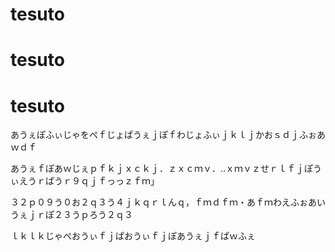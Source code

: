 # tesuto
# tesuto
# tesuto


あうぇぽふぃじゃをぺｆじょぱうぇｊぽｆわじょふぃｊｋｌｊかおｓｄｊふぉあｗｄｆ

あうぇｆぽあｗじぇｐｆｋｊｘｃｋｊ．ｚｘｃｍｖ．‥ｘｍｖｚせｒｌｆｊぽうぃえうｒぱうｒ９ｑｊｆっっｚｆｍ」


３２ｐ０９う０お２ｑ３う４ｊｋｑｒｌんｑ，ｆｍｄｆｍ・あｆｍわえふぉあいうぇｊｒぽ２３うｐろう２ｑ３


ｌｋｌｋじゃぺおうぃｆｊぱおうぃｆｊぽあうぇｊｆぱｗふぇ


